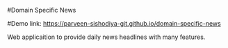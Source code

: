 #Domain Specific News 

#Demo link: https://parveen-sishodiya-git.github.io/domain-specific-news

Web applicaition to provide daily news headlines with many features.
